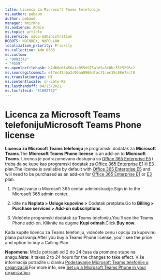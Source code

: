 ```yaml
---
title: Licenca za Microsoft Teams telefoniju
ms.author: pebaum
author: pebaum
manager: mnirkhe
ms.audience: Admin
ms.topic: article
ms.service: o365-administration
ROBOTS: NOINDEX, NOFOLLOW
localization_priority: Priority
ms.collection: Adm_O365
ms.custom:
- "9002342"
- "4559"
ms.openlocfilehash: b7d68e01456a1a055d975a1d9a3f8bc35f5296c2
ms.sourcegitcommit: ef7ec42aba3c06aa8966dfac71cec18c08e7acf8
ms.translationtype: HT
ms.contentlocale: sr-Latn-RS
ms.lasthandoff: 04/13/2021
ms.locfileid: "51692732"
---
```

# <a name="microsoft-teams-phone-license"></a><span data-ttu-id="b8ce0-102">Licenca za Microsoft Teams telefoniju</span><span class="sxs-lookup"><span data-stu-id="b8ce0-102">Microsoft Teams Phone license</span></span>

<span data-ttu-id="b8ce0-103">**Licenca za Microsoft Teams telefoniju** je programski dodatak za **Microsoft Teams**.</span><span class="sxs-lookup"><span data-stu-id="b8ce0-103">The **Microsoft Teams Phone license** is an add-on to **Microsoft Teams**.</span></span> <span data-ttu-id="b8ce0-104">Licenca je podrazumevano dostupna sa [Office 365 Enterprise E5](https://www.microsoft.com/microsoft-365/business/office-365-enterprise-e5-business-software?rtc=1&activetab=pivot%3aoverviewtab) i treba da se kupe kao programski dodatak za [Office 365 Enterprise E1](https://products.office.com/business/office-365-enterprise-e1-business-software) ili [E3](https://products.office.com/business/office-365-enterprise-e3-business-software) plan.</span><span class="sxs-lookup"><span data-stu-id="b8ce0-104">The license is available by default with [Office 365 Enterprise E5](https://www.microsoft.com/microsoft-365/business/office-365-enterprise-e5-business-software?rtc=1&activetab=pivot%3aoverviewtab) and will need to be purchased as an add-on for [Office 365 Enterprise E1](https://products.office.com/business/office-365-enterprise-e1-business-software) or [E3](https://products.office.com/business/office-365-enterprise-e3-business-software) plan.</span></span>

1. <span data-ttu-id="b8ce0-105">Prijavljivanje u Microsoft 365 centar administracije.</span><span class="sxs-lookup"><span data-stu-id="b8ce0-105">Sign in to the Microsoft 365 admin center.</span></span>

2. <span data-ttu-id="b8ce0-106">Idite na **Naplata > Usluge kupovine >** Dodatak pretplate.</span><span class="sxs-lookup"><span data-stu-id="b8ce0-106">Go to **Billing > Purchase services > Add-on subscriptions**.</span></span> 

3. <span data-ttu-id="b8ce0-107">Videćete programski dodatak za Teams telefoniju.</span><span class="sxs-lookup"><span data-stu-id="b8ce0-107">You'll see the Teams Phone add-on.</span></span> <span data-ttu-id="b8ce0-108">Kliknite na dugme **Kupi odmah**.</span><span class="sxs-lookup"><span data-stu-id="b8ce0-108">Click **Buy now**.</span></span>

<span data-ttu-id="b8ce0-109">Kada kupite licencu za Teams telefoniju, videćete cenu i opciju za kupovinu plana pozivanja.</span><span class="sxs-lookup"><span data-stu-id="b8ce0-109">After you buy a Teams Phone license, you'll see the price and option to buy a Calling Plan.</span></span>

<span data-ttu-id="b8ce0-110">**Napomena**: Može potrajati od 2 do 24 časa da promene stupe na snagu.</span><span class="sxs-lookup"><span data-stu-id="b8ce0-110">**Note**: It takes 2 to 24 hours for the changes to take effect.</span></span> <span data-ttu-id="b8ce0-111">Više informacija potražite u članku [Podešavanje Microsoft Teams telefonije u organizaciji](https://docs.microsoft.com/MicrosoftTeams/setting-up-your-phone-system).</span><span class="sxs-lookup"><span data-stu-id="b8ce0-111">For more info, see [Set up a Microsoft Teams Phone in your organization](https://docs.microsoft.com/MicrosoftTeams/setting-up-your-phone-system).</span></span> 

